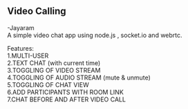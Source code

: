 <h2> Video Calling </h2> -Jayaram <br>
A simple video chat app using node.js , socket.io and webrtc. <br>

Features: <br>
1.MULTI-USER  <br>
2.TEXT CHAT (with current time) <br>
3.TOGGLING OF VIDEO STREAM <br>
4.TOGGLING OF AUDIO STREAM (mute & unmute) <br>
5.TOGGLING OF CHAT VIEW <br>
6.ADD PARTICIPANTS WITH ROOM LINK <br>
7.CHAT BEFORE AND AFTER VIDEO CALL <br>
